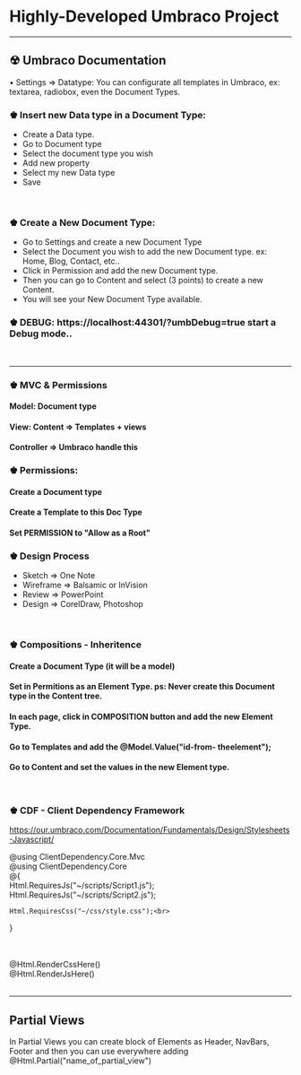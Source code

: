 # Highly-Developed Umbraco Project
<hr>

## &#9762; Umbraco Documentation

• Settings  => Datatype: You can configurate all templates in Umbraco, ex: textarea, radiobox, even the Document Types.

### &#9818; Insert new Data type in a Document Type:
<ul>
  <li>Create a Data type.</li>
  <li>Go to Document type</li>
  <li>Select the document type you wish</li>
  <li>Add new property</li>
  <li>Select my new Data type</li>
  <li>Save</li>
</ul>
<br>

### &#9818; Create a New Document Type:

<ul>
  <li>Go to Settings and create a new Document Type</li>
  <li>Select the Document you wish to add the new Document type. ex: Home, Blog, Contact, etc..</li>
  <li>Click in Permission and add the new Document type.</li>
  <li>Then you can go to Content and select (3 points) to create a new Content.</li>
  <li>You will see your New Document Type available.</li>
</ul>

### &#9818; DEBUG: https://localhost:44301/?umbDebug=true   start a Debug mode..
<br/>

<hr>

### &#9818; MVC & Permissions

#### Model:   Document type
#### View:  Content => Templates + views
#### Controller => Umbraco handle this


### &#9818; Permissions:

#### Create a Document type
#### Create a Template to this Doc Type
#### Set PERMISSION to "Allow as a Root" 


### &#9818; Design Process

<ul>
  <li>Sketch => One Note</li>
  <li>Wireframe => Balsamic or InVision</li>
  <li>Review => PowerPoint</li>
  <li>Design => CorelDraw, Photoshop</li>
</ul>
<br>


### &#9818; Compositions - Inheritence

#### Create a Document Type (it will be a model)
#### Set in Permitions as an Element Type.  ps: Never create this Document type in the Content tree.
#### In each page, click in COMPOSITION button and add the new Element Type.
#### Go to Templates and add the @Model.Value("id-from- theelement");
#### Go to Content and set the values in the new Element type.
<br>

### &#9818; CDF - Client Dependency Framework

https://our.umbraco.com/Documentation/Fundamentals/Design/Stylesheets-Javascript/

@using ClientDependency.Core.Mvc <br>
@using ClientDependency.Core <br>
@{ <br>
    Html.RequiresJs("~/scripts/Script1.js"); <br>
    Html.RequiresJs("~/scripts/Script2.js"); <br>

    Html.RequiresCss("~/css/style.css");<br>
} <br>
<html> <br>
<head> <br>
    @Html.RenderCssHere() <br>
    @Html.RenderJsHere() <br>
</head> <br>

<hr>

## Partial Views

  <p>In Partial Views you can create block of Elements as Header, NavBars, Footer and then you can use everywhere adding @Html.Partial("name_of_partial_view")</p>




